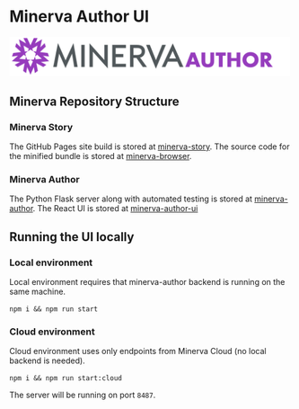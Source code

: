 # Minerva Author UI

<img width="500px" src="./static/image/Minerva-Author_HorizLogo_RGB.svg" />
          
## Minerva Repository Structure

### Minerva Story
The GitHub Pages site build is stored at [minerva-story](https://github.com/labsyspharm/minerva-story). The source code for the minified bundle is stored at [minerva-browser](https://github.com/labsyspharm/minerva-browser).

### Minerva Author
The Python Flask server along with automated testing is stored at [minerva-author](https://github.com/labsyspharm/minerva-author). The React UI is stored at [minerva-author-ui](https://github.com/labsyspharm/minerva-author-ui)

## Running the UI locally

### Local environment
Local environment requires that minerva-author backend is running on the same machine.
```
npm i && npm run start
```
### Cloud environment
Cloud environment uses only endpoints from Minerva Cloud (no local backend is needed).
```
npm i && npm run start:cloud
```

The server will be running on port `8487`.
